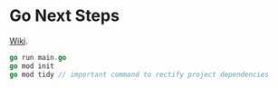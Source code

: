 # Go Next Steps

[Wiki](https://github.com/jboursiquot/go-next-steps/wiki).

```go
go run main.go
go mod init
go mod tidy // important command to rectify project dependencies
```
